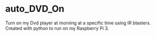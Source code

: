 # auto_DVD_On
Turn on my Dvd player at morning at a specific time using IR blasters.
Created with python to run on my Raspberry Pi 3.
